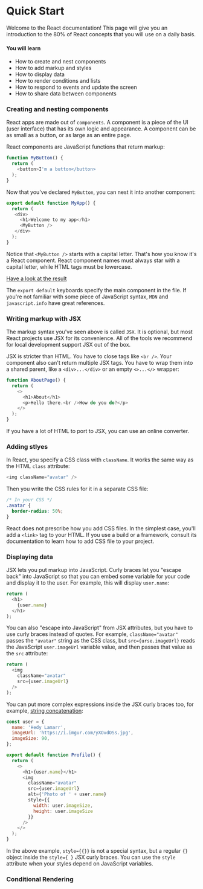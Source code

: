 # Quick Start

Welcome to the React documentation! This page will give you an
introduction to the 80% of React concepts that you will use on a daily
basis.

#### You will learn

* How to create and nest components
* How to add markup and styles
* How to display data
* How to render conditions and lists
* How to respond to events and update the screen
* How to share data between components

### Creating and nesting components

React apps are made out of `components`. A component is a piece of the
UI (user interface) that has its own logic and appearance. A component
can be as small as a button, or as large as an entire page.

React components are JavaScript functions that return markup:

```javascript
function MyButton() {
  return (
    <button>I'm a button</button>
  );
}
```

Now that you've declared `MyButton`, you can nest it into another component:

```javascript
export default function MyApp() {
  return (
   <div>
     <h1>Welcome to my app</h1>
     <MyButton />
   </div>
  );
}
```

Notice that `<MyButton />` starts with a capital letter. That's how you know it's a React component. React component names must always star with a capital letter, while HTML tags must be lowercase.

[Have a look at the result](https://codesandbox.io/s/ieh8uf?file=%2FApp.js&utm_medium=sandpack)

The `export default` keyboards specify the main component in the file. If you're not familiar with some piece of JavaScript syntax, `MDN` and `javascript.info` have great references.

### Writing markup with JSX

The markup syntax you've seen above is called `JSX`. It is optional, but most React projects use JSX for its convenience. All of the tools we recommend for local development support JSX out of the box.

JSX is stricter than HTML. You have to close tags like `<br />`. Your component also can't return multiple JSX tags. You have to wrap them into a shared parent, like a `<div>...</div>` or an empty `<>...</>` wrapper:

```javascript
function AboutPage() {
  return (
    <>
      <h1>About</h1>
      <p>Hello there.<br />How do you do?</p>
    </>
  );
}
```

If you have a lot of HTML to port to JSX, you can use an online converter.

### Adding stlyes

In React, you specify a CSS class with `className`. It works the same way as the HTML `class` attribute:

```javascript
<img className="avatar" />
```

Then you write the CSS rules for it in a separate CSS file:

```css
/* In your CSS */
.avatar {
  border-radius: 50%;
}
```

React does not prescribe how you add CSS files. In the simplest case, you'll add a `<link>` tag to your HTML. If you use a build or a framework, consult its documentation to learn how to add CSS file to your project.

### Displaying data

JSX lets you put markup into JavaScript. Curly braces let you "escape back" into JavaScript so that you can embed some variable for your code and display it to the user. For example, this will display `user.name`:

```javascript
return (
  <h1>
    {user.name}
  </h1>
);
```

You can also "escape into JavaScript" from JSX attributes, but you have to use curly braces instead of quotes. For example, `className="avatar"` passes the `"avatar"` string as the CSS class, but `src={urse.imageUrl}` reads the JavaScript `user.imageUrl` variable value, and then passes that value as the `src` attribute:

```javascript
return (
  <img
    className="avatar"
    src={user.imageUrl}
  />
);
```

You can put more complex expressions inside the JSX curly braces too, for example, [string concatenation](https://codesandbox.io/s/15oriv?file=%2FApp.js&utm_medium=sandpack):

```javascript
const user = {
  name: 'Hedy Lamarr',
  imageUrl: 'https://i.imgur.com/yXOvdOSs.jpg',
  imageSize: 90,
};

export default function Profile() {
  return (
    <>
      <h1>{user.name}</h1>
      <img
        className="avatar"
        src={user.imageUrl}
        alt={'Photo of ' + user.name}
        style={{
          width: user.imageSize,
          height: user.imageSize
        }}
      />
    </>
  );
}
```

In the above example, `style={{}}` is not a special syntax, but a regular `{}` object inside the `style={ }` JSX curly braces. You can use the `style` attribute when your styles depend on JavaScript variables.

### Conditional Rendering












